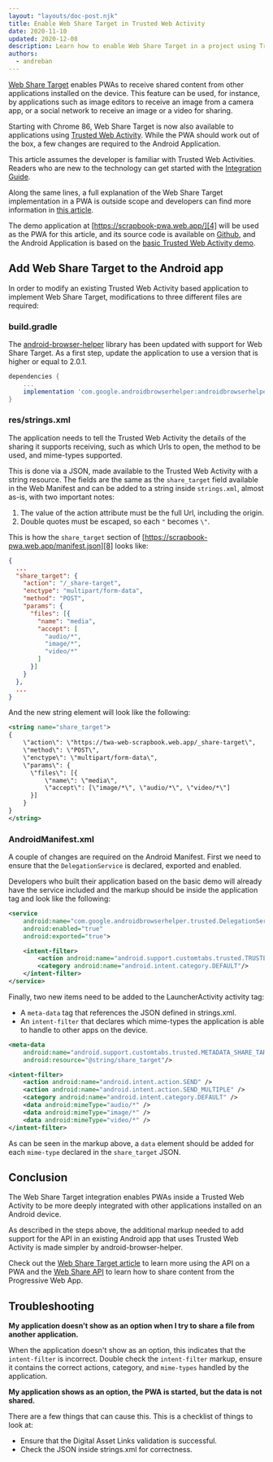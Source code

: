```yaml
---
layout: "layouts/doc-post.njk"
title: Enable Web Share Target in Trusted Web Activity
date: 2020-11-10
updated: 2020-12-08
description: Learn how to enable Web Share Target in a project using Trusted Web Activity.
authors:
  - andreban
---
```


[Web Share Target][1] enables PWAs to receive shared content from other applications installed on
the device. This feature can be used, for instance,  by applications such as image editors to
receive an image from a camera app, or a social network to receive an image or a video for sharing.

Starting with Chrome 86, Web Share Target is now also available to applications using
[Trusted Web Activity][2]. While the PWA should work out of the box, a few changes are required to
the Android Application.

This article assumes the developer is familiar with Trusted Web Activities. Readers who are new to
the technology can get started with the [Integration Guide][3].

Along the same lines, a full explanation of the Web Share Target implementation in a PWA is outside
scope and developers can find more information in [this article][1].

The demo application at [https://scrapbook-pwa.web.app/][4] will be used as the PWA for this
article, and its source code is available on [Github][5], and the Android Application is based on
the [basic Trusted Web Activity demo][6].

## Add Web Share Target to the Android app

In order to modify an existing Trusted Web Activity based application to implement Web Share
Target, modifications to three different files are required:

### build.gradle

The [android-browser-helper][7] library has been updated with support for Web Share Target. As a
first step, update the application to use a version that is higher or equal to 2.0.1.

```groovy
dependencies {
    ...
    implementation 'com.google.androidbrowserhelper:androidbrowserhelper:2.1.0'
}
```

### res/strings.xml

The application needs to tell the Trusted Web Activity the details of the sharing it supports
receiving, such as which Urls to open, the method to be used, and mime-types supported.

This is done via a JSON, made available to the Trusted Web Activity with a string resource. The
fields are the same as the `share_target` field available in the Web Manifest and can be added to
a string inside `strings.xml`, almost as-is, with two important notes:

1. The value of the action attribute must be the full Url, including the origin.
2. Double quotes must be escaped, so each `"` becomes `\"`.

This is how the `share_target` section of [https://scrapbook-pwa.web.app/manifest.json][8] looks
like:

```json
{
  ...
  "share_target": {
    "action": "/_share-target",
    "enctype": "multipart/form-data",
    "method": "POST",
    "params": {
      "files": [{
        "name": "media",
        "accept": [
          "audio/*",
          "image/*",
          "video/*"
        ]
      }]
    }
  },
  ...
}
```

And the new string element will look like the following:

```xml
<string name="share_target">
{
    \"action\": \"https://twa-web-scrapbook.web.app/_share-target\",
    \"method\": \"POST\",
    \"enctype\": \"multipart/form-data\",
    \"params\": {
      \"files\": [{
          \"name\": \"media\",
          \"accept\": [\"image/*\", \"audio/*\", \"video/*\"]
      }]
    }
}
</string>
```

### AndroidManifest.xml

A couple of changes are required on the Android Manifest. First we need to ensure that the
`DelegationService` is declared, exported and enabled.

Developers who built their application based on the basic demo will already have the service
included and the markup should be inside the application tag and look like the following:

```xml
<service
    android:name="com.google.androidbrowserhelper.trusted.DelegationService"
    android:enabled="true"
    android:exported="true">

    <intent-filter>
        <action android:name="android.support.customtabs.trusted.TRUSTED_WEB_ACTIVITY_SERVICE"/>
        <category android:name="android.intent.category.DEFAULT"/>
    </intent-filter>
</service>
```

Finally, two new items need to be added to the LauncherActivity activity tag:
 - A `meta-data` tag that references the JSON defined in strings.xml.
 - An `intent-filter` that declares which mime-types the application is able to handle to other
apps on the device.

```xml
<meta-data
    android:name="android.support.customtabs.trusted.METADATA_SHARE_TARGET"
    android:resource="@string/share_target"/>

<intent-filter>
    <action android:name="android.intent.action.SEND" />
    <action android:name="android.intent.action.SEND_MULTIPLE" />
    <category android:name="android.intent.category.DEFAULT" />
    <data android:mimeType="audio/*" />
    <data android:mimeType="image/*" />
    <data android:mimeType="video/*" />
</intent-filter>
```
As can be seen in the markup above, a `data` element should be added for each `mime-type` declared
in the `share_target` JSON.

## Conclusion

The Web Share Target integration enables PWAs inside a Trusted Web Activity to be more deeply
integrated with other applications installed on an Android device.

As described in the steps above, the additional markup needed to add support for the API in an
existing Android app that uses Trusted Web Activity is made simpler by android-browser-helper.

Check out the [Web Share Target article][1] to learn more using the API on a PWA and the
[Web Share API][9] to learn how to share content from the Progressive Web App.

## Troubleshooting

**My application doesn't show as an option when I try to share a file from another application.**

When the application doesn't show as an option, this indicates that the `intent-filter` is
incorrect. Double check the `intent-filter` markup, ensure it contains the correct actions,
category, and `mime-types` handled by the application.

**My application shows as an option, the PWA is started, but the data is not shared.**

There are a few things that can cause this. This is a checklist of things to look at:

 - Ensure that the Digital Asset Links validation is successful.
 - Check the JSON inside strings.xml for correctness.

[1]: https://web.dev/web-share-target/
[2]: /docs/android/trusted-web-activity/
[3]: /docs/android/trusted-web-activity/integration-guide
[4]: https://scrapbook-pwa.web.app/
[5]: https://github.com/GoogleChrome/samples/tree/gh-pages/web-share
[6]: https://github.com/GoogleChrome/android-browser-helper/tree/master/demos/twa-basic
[7]: https://github.com/GoogleChrome/android-browser-helper
[8]: https://scrapbook-pwa.web.app/manifest.json
[9]: https://web.dev/web-share/
